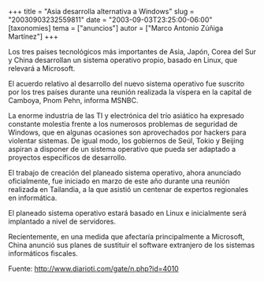 +++
title = "Asia desarrolla alternativa a Windows"
slug = "20030903232559811"
date = "2003-09-03T23:25:00-06:00"
[taxonomies]
tema = ["anuncios"]
autor = ["Marco Antonio Zúñiga Martínez"]
+++

Los tres países tecnológicos más importantes de Asia, Japón, Corea del
Sur y China desarrollan un sistema operativo propio, basado en Linux,
que relevará a Microsoft.

<!-- more -->
El acuerdo relativo al desarrollo del nuevo sistema operativo fue
suscrito por los tres países durante una reunión realizada la víspera en
la capital de Camboya, Pnom Pehn, informa MSNBC.

La enorme industria de las TI y electrónica del trío asiático ha
expresado constante molestia frente a los numerosos problemas de
seguridad de Windows, que en algunas ocasiones son aprovechados por
hackers para violentar sistemas. De igual modo, los gobiernos de Seúl,
Tokio y Beijing aspiran a disponer de un sistema operativo que pueda ser
adaptado a proyectos específicos de desarrollo.

El trabajo de creación del planeado sistema operativo, ahora anunciado
oficialmente, fue iniciado en marzo de este año durante una reunión
realizada en Tailandia, a la que asistió un centenar de expertos
regionales en informática.

El planeado sistema operativo estará basado en Linux e inicialmente será
implantado a nivel de servidores.

Recientemente, en una medida que afectaría principalmente a Microsoft,
China anunció sus planes de sustituir el software extranjero de los
sistemas informáticos fiscales.

Fuente: http://www.diarioti.com/gate/n.php?id=4010
